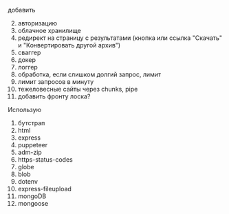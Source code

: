 добавить

2. авторизацию
3. облачное хранилище
4. редирект на страницу с результатами (кнопка или ссылка "Скачать" и "Конвертировать другой архив")
5. сваггер
6. докер
7. логгер
8. обработка, если слишком долгий запрос, лимит
9. лимит запросов в минуту
11. тежеловесные сайты через chunks, pipe
12. добавить фронту лоска?

Использую

1. бутстрап
2. html
3. express
4. puppeteer
5. adm-zip
6. https-status-codes
7. globe
8. blob
9. dotenv
10. express-fileupload
11. mongoDB
12. mongoose
